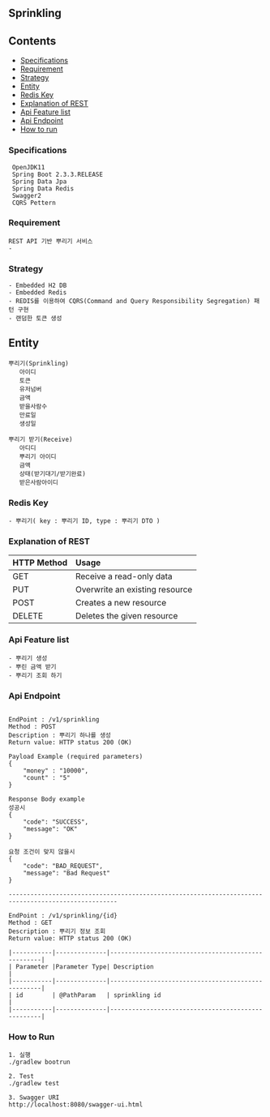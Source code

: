 ## Sprinkling

## Contents
* [Specifications](#chapter-1)
* [Requirement](#chapter-2) 
* [Strategy](#chapter-3)
* [Entity](#chapter-4)
* [Redis Key](#chapter-5)
* [Explanation of REST](#chapter-6)
* [Api Feature list](#chapter-7)
* [Api Endpoint](#chapter-8)
* [How to run](#chapter-9)


### <a name="chapter-1"></a>Specifications 
````
 OpenJDK11
 Spring Boot 2.3.3.RELEASE
 Spring Data Jpa
 Spring Data Redis
 Swagger2
 CQRS Pettern
````
### <a name="chapter-2"></a>Requirement 
````
REST API 기반 뿌리기 서비스
- 
````

### <a name="chapter-3"></a>Strategy 
```` 
- Embedded H2 DB
- Embedded Redis
- REDIS를 이용하여 CQRS(Command and Query Responsibility Segregation) 패턴 구현
- 랜덤한 토큰 생성
````

## <a name="chapter-4"></a>Entity
```
뿌리기(Sprinkling) 
   아이디
   토큰
   유저넘버
   금액
   받을사람수
   만료일
   생성일
   
뿌리기 받기(Receive)
   아디디
   뿌리기 아이디
   금액
   상태(받기대기/받기완료)
   받은사람아이디

```

### <a name="chapter-5"></a>Redis Key
````
- 뿌리기( key : 뿌리기 ID, type : 뿌리기 DTO )  
````

### <a name="chapter-6"></a>Explanation of REST 
|HTTP Method|Usage|
|:---|:---|
|GET   |Receive a read-only data      |
|PUT   |Overwrite an existing resource|
|POST  |Creates a new resource        |
|DELETE|Deletes the given resource    |

### <a name="chapter-7"></a>Api Feature list 
```
- 뿌리기 생성
- 뿌린 금액 받기
- 뿌리기 조회 하기
``` 

### <a name="chapter-8"></a>Api Endpoint
```

EndPoint : /v1/sprinkling
Method : POST
Description : 뿌리기 하나를 생성 
Return value: HTTP status 200 (OK)

Payload Example (required parameters)
{
    "money" : "10000",
    "count" : "5"
}

Response Body example
성공시 
{
    "code": "SUCCESS",
    "message": "OK"
}            

요청 조건이 맞지 않을시   
{
    "code": "BAD_REQUEST",
    "message": "Bad Request"
}

----------------------------------------------------------------------------------------------------

EndPoint : /v1/sprinkling/{id}
Method : GET
Description : 뿌리기 정보 조회
Return value: HTTP status 200 (OK) 

|-----------|--------------|---------------------------------------------------|
| Parameter |Parameter Type| Description                                       |
|-----------|--------------|---------------------------------------------------|
| id        | @PathParam   | sprinkling id                                         |
|-----------|--------------|---------------------------------------------------|

```
### <a name="chapter-9"></a>How to Run
```
1. 실행
./gradlew bootrun

2. Test 
./gradlew test

3. Swagger URI
http://localhost:8080/swagger-ui.html
```
 
 
